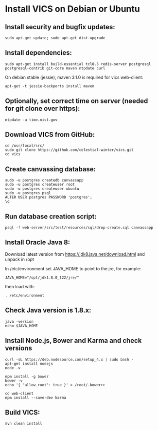 # Install VICS on Debian or Ubuntu


## Install security and bugfix updates:

```sudo apt-get update; sudo apt-get dist-upgrade```


## Install dependencies:

```sudo apt-get install build-essential tcl8.5 redis-server postgresql postgresql-contrib git-core maven ntpdate curl```

On debian stable (jessie), maven 3.1.0 is required for vics web-client:

```apt-get -t jessie-backports install maven```


## Optionally, set correct time on server (needed for git clone over https):

```ntpdate -u time.nist.gov```


## Download VICS from GitHub:

```
cd /usr/local/src/
sudo git clone https://github.com/celestial-winter/vics.git
cd vics
```


## Create canvassing database:

```
sudo -u postgres createdb canvassapp
sudo -u postgres createuser root
sudo -u postgres createuser ubuntu
sudo -u postgres psql
ALTER USER postgres PASSWORD 'postgres';
\q
```


## Run database creation script:

```
psql -f web-server/src/test/resources/sql/drop-create.sql canvassapp
```


## Install Oracle Java 8:

Download latest version from https://jdk8.java.net/download.html and unpack in /opt

In /etc/environment set JAVA_HOME to point to the jre, for example:

```JAVA_HOME="/opt/jdk1.8.0_122/jre/"```

then load with: 

```. /etc/environment```


## Check Java version is 1.8.x:

```
java -version
echo $JAVA_HOME
```


## Install Node.js, Bower and Karma and check versions

```
curl -sL https://deb.nodesource.com/setup_4.x | sudo bash -
apt-get install nodejs
node -v

npm install -g bower
bower -v
echo '{ "allow_root": true }' > /root/.bowerrc

cd web-client
npm install --save-dev karma

``` 


## Build VICS:

```
mvn clean install
```
